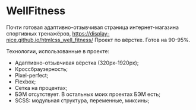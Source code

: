 # WellFitness
Почти готовая адаптивно-отзывчивая страница интернет-магазина спортивных тренажёров, https://display-nice.github.io/htmlcss_well_fitness/
Проект по вёрстке. Готов на 90-95%.

Технологии, использованные в проекте:

* Адаптивно-отзывчивая вёрстка (320px-1920px);
* Кроссбраузерность;
* Pixel-perfect;
* Flexbox;
* Сетка на процентах;
* БЭМ отсутствует. В остальных моих проектах БЭМ есть;
* SCSS: модульная структура, переменные, миксины;